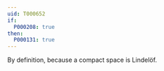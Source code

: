 ```yaml
---
uid: T000652
if:
  P000208: true
then:
  P000131: true
---
```


By definition, because a compact space is Lindelöf.

